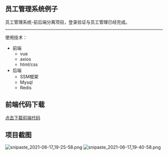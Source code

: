 ## 员工管理系统例子
员工管理系统-前后端分离项目，登录验证与员工管理已经完成。
<hr>
使用技术：

* 前端
  * vue
  * axios
  * html/css
* 后端
  * SSM框架
  * Mysql
  * Redis

## 前端代码下载
[点击下载前端代码](https://disk.onji.cn/s/3ODS0 "前端页面")

## 项目截图
![snipaste_2021-06-17_19-25-58.png](https://p5.toutiaoimg.com/origin/pgc-image/4511f70eb7f04c54a5d654a7553c7a18.png)
![snipaste_2021-06-17_19-40-58.png](https://p9.toutiaoimg.com/origin/pgc-image/91d8e942bb0a455da8cb9c962b721362.png)
